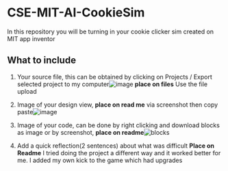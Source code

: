 # CSE-MIT-AI-CookieSim

In this repository you will be turning in your cookie clicker sim created on MIT app inventor

## What to include

1. Your source file, this can be obtained by clicking on Projects / Export selected project to my computer![image](https://github.com/user-attachments/assets/f99cff16-16e3-4e1e-afc7-9da69f0e47f4) __place on files__ Use the file upload
2. Image of your design view, __place on read me__ via screenshot then copy paste![image](https://github.com/user-attachments/assets/f89f7ed2-8905-49ad-9a77-bb133096b862)

3. Image of your code, can be done by right clicking and download blocks as image or by screenshot, __place on readme__![blocks](https://github.com/user-attachments/assets/aeb63216-fa83-47c6-a2d9-5b8071e3e7e6)

4. Add a quick reflection(2 sentences) about what was difficult __Place on Readme__
I tried doing the project a different way and it worked better for me. I added my own kick to the game which had upgrades

